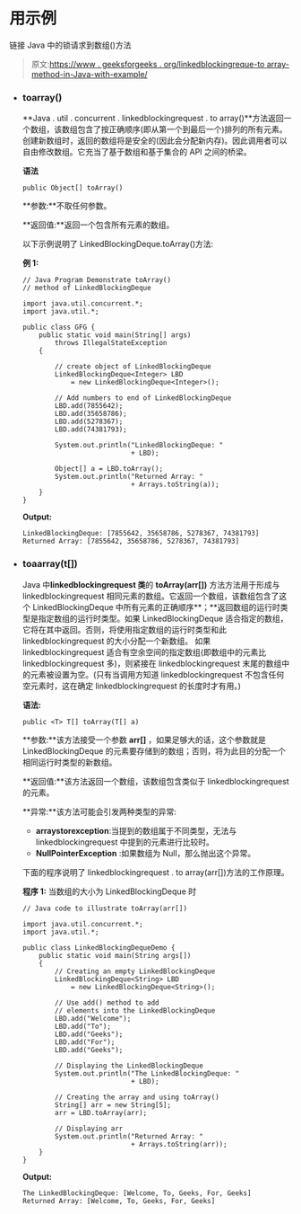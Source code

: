 # 用示例

链接 Java 中的锁请求到数组()方法

> 原文:[https://www . geeksforgeeks . org/linkedblockingreque-to array-method-in-Java-with-example/](https://www.geeksforgeeks.org/linkedblockingdeque-toarray-method-in-java-with-example/)

*   ### toarray()

    **Java . util . concurrent . linkedblockingrequest . to array()**方法返回一个数组，该数组包含了按正确顺序(即从第一个到最后一个)排列的所有元素。创建新数组时，返回的数组将是安全的(因此会分配新内存)。因此调用者可以自由修改数组。它充当了基于数组和基于集合的 API 之间的桥梁。

    **语法**

    ```
    public Object[] toArray()
    ```

    **参数:**不取任何参数。

    **返回值:**返回一个包含所有元素的数组。

    以下示例说明了 LinkedBlockingDeque.toArray()方法:

    **例 1:**

    ```
    // Java Program Demonstrate toArray()
    // method of LinkedBlockingDeque

    import java.util.concurrent.*;
    import java.util.*;

    public class GFG {
        public static void main(String[] args)
            throws IllegalStateException
        {

            // create object of LinkedBlockingDeque
            LinkedBlockingDeque<Integer> LBD
                = new LinkedBlockingDeque<Integer>();

            // Add numbers to end of LinkedBlockingDeque
            LBD.add(7855642);
            LBD.add(35658786);
            LBD.add(5278367);
            LBD.add(74381793);

            System.out.println("LinkedBlockingDeque: "
                               + LBD);

            Object[] a = LBD.toArray();
            System.out.println("Returned Array: "
                               + Arrays.toString(a));
        }
    }
    ```

    **Output:**

    ```
    LinkedBlockingDeque: [7855642, 35658786, 5278367, 74381793]
    Returned Array: [7855642, 35658786, 5278367, 74381793]

    ```

*   ### toaarray(t[])

    Java 中**linkedblockingrequest 类**的 **toArray(arr[])** 方法方法用于形成与 linkedblockingrequest 相同元素的数组。它返回一个数组，该数组包含了这个 LinkedBlockingDeque 中所有元素的正确顺序**；**返回数组的运行时类型是指定数组的运行时类型。如果 LinkedBlockingDeque 适合指定的数组，它将在其中返回。否则，将使用指定数组的运行时类型和此 linkedblockingrequest 的大小分配一个新数组。
    如果 linkedblockingrequest 适合有空余空间的指定数组(即数组中的元素比 linkedblockingrequest 多)，则紧接在 linkedblockingrequest 末尾的数组中的元素被设置为空。(只有当调用方知道 linkedblockingrequest 不包含任何空元素时，这在确定 linkedblockingrequest 的长度时才有用。)

    **语法:**

    ```
    public <T> T[] toArray(T[] a)
    ```

    **参数:**该方法接受一个参数 **arr[]** ，如果足够大的话，这个参数就是 LinkedBlockingDeque 的元素要存储到的数组；否则，将为此目的分配一个相同运行时类型的新数组。

    **返回值:**该方法返回一个数组，该数组包含类似于 linkedblockingrequest 的元素。

    **异常:**该方法可能会引发两种类型的异常:

    *   **arraystorexception**:当提到的数组属于不同类型，无法与 linkedblockingrequest 中提到的元素进行比较时。
    *   **NullPointerException** :如果数组为 Null，那么抛出这个异常。

    下面的程序说明了 linkedblockingrequest . to array(arr[])方法的工作原理。

    **程序 1:** 当数组的大小为 LinkedBlockingDeque 时

    ```
    // Java code to illustrate toArray(arr[])

    import java.util.concurrent.*;
    import java.util.*;

    public class LinkedBlockingDequeDemo {
        public static void main(String args[])
        {
            // Creating an empty LinkedBlockingDeque
            LinkedBlockingDeque<String> LBD
                = new LinkedBlockingDeque<String>();

            // Use add() method to add
            // elements into the LinkedBlockingDeque
            LBD.add("Welcome");
            LBD.add("To");
            LBD.add("Geeks");
            LBD.add("For");
            LBD.add("Geeks");

            // Displaying the LinkedBlockingDeque
            System.out.println("The LinkedBlockingDeque: "
                               + LBD);

            // Creating the array and using toArray()
            String[] arr = new String[5];
            arr = LBD.toArray(arr);

            // Displaying arr
            System.out.println("Returned Array: "
                               + Arrays.toString(arr));
        }
    }
    ```

    **Output:**

    ```
    The LinkedBlockingDeque: [Welcome, To, Geeks, For, Geeks]
    Returned Array: [Welcome, To, Geeks, For, Geeks]

    ```